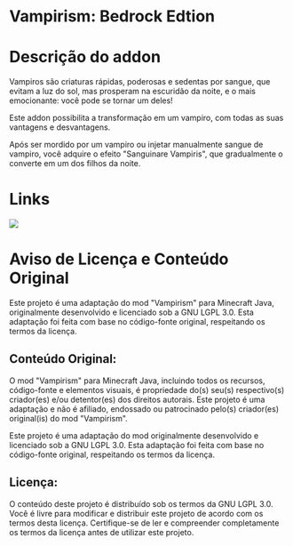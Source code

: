 # Vampirism: Bedrock Edtion

# Descrição do addon
Vampiros são criaturas rápidas, poderosas e sedentas por sangue, que evitam a luz do sol, mas prosperam na escuridão da noite, e o mais emocionante: você pode se tornar um deles!

Este addon possibilita a transformação em um vampiro, com todas as suas vantagens e desvantagens.

Após ser mordido por um vampiro ou injetar manualmente sangue de vampiro, você adquire o efeito "Sanguinare Vampiris", que gradualmente o converte em um dos filhos da noite.

# Links
[![](https://cdn.jsdelivr.net/npm/@intergrav/devins-badges@3/assets/cozy/social/discord-plural_vector.svg)](https://discord.com/invite/HAS99pEwJ4)

# Aviso de Licença e Conteúdo Original
Este projeto é uma adaptação do mod "Vampirism" para Minecraft Java, originalmente desenvolvido e licenciado sob a GNU LGPL 3.0. Esta adaptação foi feita com base no código-fonte original, respeitando os termos da licença.

## Conteúdo Original:
O mod "Vampirism" para Minecraft Java, incluindo todos os recursos, código-fonte e elementos visuais, é propriedade do(s) seu(s) respectivo(s) criador(es) e/ou detentor(es) dos direitos autorais. Este projeto é uma adaptação e não é afiliado, endossado ou patrocinado pelo(s) criador(es) original(is) do mod "Vampirism".

Este projeto é uma adaptação do mod originalmente desenvolvido e licenciado sob a GNU LGPL 3.0. Esta adaptação foi feita com base no código-fonte original, respeitando os termos da licença.

## Licença:
O conteúdo deste projeto é distribuído sob os termos da GNU LGPL 3.0. Você é livre para modificar e distribuir este projeto de acordo com os termos desta licença. Certifique-se de ler e compreender completamente os termos da licença antes de utilizar este projeto.

